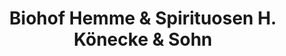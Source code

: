 ---
title: "Biohof Hemme & Spirituosen H. Könecke & Sohn"
url: /isernhagen/biohof-hemme-und-spirituosen-h-koenecke-und-sohn/
shop: Hofladen
---